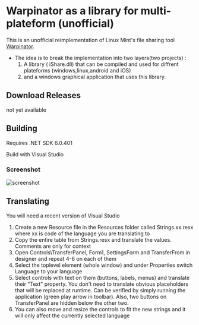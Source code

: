# Warpinator as a library for multi-plateform (unofficial)

This is an unofficial reimplementation of Linux Mint's file sharing tool [Warpinator](https://github.com/linuxmint/warpinator).

- The idea is to break the implementation into two layers(two projects)  : 
  1) A library ( iShare.dll)  that can be compiled and used for diffrent plateforms (windows,linux,android and iOS)
  2) and a windows graphical application  that uses this library.


## Download Releases
not yet available 

## Building
Requires .NET SDK 6.0.401

Build with Visual Studio

### Screenshot
![screenshot](screenshot.png)

## Translating
You will need a recent version of Visual Studio
1) Create a new Resource file in the Resources folder called Strings.xx.resx where xx is code of the language you are translating to
2) Copy the entire table from Strings.resx and translate the values. Comments are only for context
3) Open Controls\TransferPanel, Form1, SettingsForm and TransferFrom in designer and repeat 4-6 on each of them
4) Select the toplevel element (whole window) and under Properties switch Language to your language
5) Select controls with text on them (buttons, labels, menus) and translate their "Text" property. You don't need to translate obvious placeholders that will be replaced at runtime. Can be verified by simply running the application (green play arrow in toolbar). Also, two buttons on TransferPanel are hidden below the other two.
6) You can also move and resize the controls to fit the new strings and it will only affect the currently selected language

